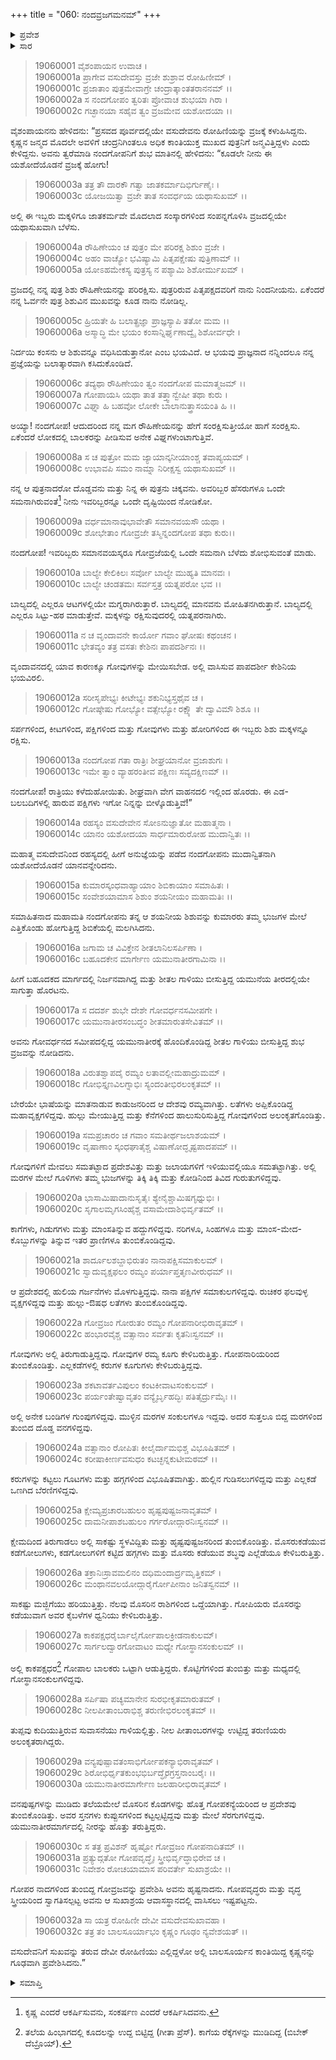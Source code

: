 +++
title = "060: ನಂದವ್ರಜಗಮನಮ್"
+++

<details><summary>ಪ್ರವೇಶ</summary>


।।   ಓಂ ಓಂ ನಮೋ ನಾರಾಯಣಾಯ।।   ಶ್ರೀ ವೇದವ್ಯಾಸಾಯ ನಮಃ ।।

ಶ್ರೀ ಕೃಷ್ಣದ್ವೈಪಾಯನ ವೇದವ್ಯಾಸ ವಿರಚಿತ  

**ಶ್ರೀ ಮಹಾಭಾರತ**

**ಖಿಲಭಾಗೇ ಹರಿವಂಶಃ**

**ವಿಷ್ಣು ಪರ್ವ**

**ಅಧ್ಯಾಯ 60**


</details>

<details><summary>ಸಾರ</summary>



</details>


> 19060001  ವೈಶಂಪಾಯನ ಉವಾಚ ।   
19060001a ಪ್ರಾಗೇವ ವಸುದೇವಸ್ತು ವ್ರಜೇ ಶುಶ್ರಾವ ರೋಹಿಣೀಮ್ ।  
19060001c ಪ್ರಜಾತಾಂ ಪುತ್ರಮೇವಾಗ್ರೇ ಚಂದ್ರಾತ್ಕಾಂತತರಾನನಮ್ ।।  
19060002a ಸ ನಂದಗೋಪಂ ತ್ವರಿತಃ ಪ್ರೋವಾಚ ಶುಭಯಾ ಗಿರಾ ।  
19060002c ಗಚ್ಛಾನಯಾ ಸಹೈವ ತ್ವಂ ವ್ರಜಮೇವ ಯಶೋದಯಾ ।।

ವೈಶಂಪಾಯನನು ಹೇಳಿದನು: “ಪ್ರಸವದ ಪೂರ್ವದಲ್ಲಿಯೇ ವಸುದೇವನು ರೋಹಿಣಿಯನ್ನು ವ್ರಜಕ್ಕೆ ಕಳುಹಿಸಿದ್ದನು. ಕೃಷ್ಣನ ಜನ್ಮದ ಮೊದಲೇ ಅವಳಿಗೆ ಚಂದ್ರನಿಗಿಂತಲೂ ಅಧಿಕ ಕಾಂತಿಯುಕ್ತ ಮುಖದ ಪುತ್ರನಿಗೆ ಜನ್ಮವಿತ್ತಿದ್ದಳು ಎಂದು ಕೇಳಿದ್ದನು. ಅವನು ತ್ವರೆಮಾಡಿ ನಂದಗೋಪನಿಗೆ ಶುಭ ಮಾತಿನಲ್ಲಿ ಹೇಳಿದನು: “ಕೂಡಲೇ ನೀನು ಈ ಯಶೋದೆಯೊಡನೆ ವ್ರಜಕ್ಕೆ ಹೋಗು!

> 19060003a ತತ್ರ ತೌ ದಾರಕೌ ಗತ್ವಾ ಜಾತಕರ್ಮಾದಿಭಿರ್ಗುಣೈಃ ।  
19060003c ಯೋಜಯಿತ್ವಾ ವ್ರಜೇ ತಾತ ಸಂವರ್ಧಯ ಯಥಾಸುಖಮ್ ।।

ಅಲ್ಲಿ ಈ ಇಬ್ಬರು ಮಕ್ಕಳಿಗೂ ಜಾತಕರ್ಮವೇ ಮೊದಲಾದ ಸಂಸ್ಕಾರಗಳಿಂದ ಸಂಪನ್ನಗೊಳಿಸಿ ವ್ರಜದಲ್ಲಿಯೇ ಯಥಾಸುಖವಾಗಿ ಬೆಳೆಸು.

> 19060004a ರೌಹಿಣೇಯಂ ಚ ಪುತ್ರಂ ಮೇ ಪರಿರಕ್ಷ ಶಿಶುಂ ವ್ರಜೇ ।  
19060004c ಅಹಂ ವಾಚ್ಯೋ ಭವಿಷ್ಯಾಮಿ ಪಿತೃಪಕ್ಷೇಷು ಪುತ್ರಿಣಾಮ್ ।।  
19060005a ಯೋಽಹಮೇಕಸ್ಯ ಪುತ್ರಸ್ಯ ನ ಪಶ್ಯಾಮಿ ಶಿಶೋರ್ಮುಖಮ್ ।

ವ್ರಜದಲ್ಲಿ ನನ್ನ ಪುತ್ರ ಶಿಶು ರೌಹಿಣೇಯನನ್ನು ಪರಿರಕ್ಷಿಸು. ಪುತ್ರರಿರುವ ಪಿತೃಪಕ್ಷದವರಿಗೆ ನಾನು ನಿಂದನೀಯನು. ಏಕೆಂದರೆ ನನ್ನ ಓರ್ವನೇ ಪುತ್ರ ಶಿಶುವಿನ ಮುಖವನ್ನು ಕೂಡ ನಾನು ನೋಡಿಲ್ಲ.

> 19060005c ಹ್ರಿಯತೇ ಹಿ ಬಲಾತ್ಪ್ರಜ್ಞಾ ಪ್ರಾಜ್ಞಸ್ಯಾಪಿ ತತೋ ಮಮ ।।  
19060006a ಅಸ್ಮಾದ್ಧಿ ಮೇ ಭಯಂ ಕಂಸಾನ್ನಿರ್ಘೃಣಾದ್ವೈ ಶಿಶೋರ್ವಧೇ ।

ನಿರ್ದಯಿ ಕಂಸನು ಆ ಶಿಶುವನ್ನೂ ವಧಿಸಿಬಿಡುತ್ತಾನೋ ಎಂಬ ಭಯವಿದೆ. ಆ ಭಯವು ಪ್ರಾಜ್ಞನಾದ ನನ್ನಿಂದಲೂ ನನ್ನ ಪ್ರಜ್ಞೆಯನ್ನು ಬಲಾತ್ಕಾರವಾಗಿ ಕಸಿದುಕೊಂಡಿದೆ.

> 19060006c ತದ್ಯಥಾ ರೌಹಿಣೇಯಂ ತ್ವಂ ನಂದಗೋಪ ಮಮಾತ್ಮಜಮ್ ।।  
19060007a ಗೋಪಾಯಸಿ ಯಥಾ ತಾತ ತತ್ತ್ವಾನ್ವೇಷೀ ತಥಾ ಕುರು ।  
19060007c ವಿಘ್ನಾ ಹಿ ಬಹವೋ ಲೋಕೇ ಬಾಲಾನುತ್ತ್ರಾಸಯಂತಿ ಹಿ ।।

ಅಯ್ಯಾ! ನಂದಗೋಪ! ಆದುದರಿಂದ ನನ್ನ ಮಗ ರೌಹಿಣೇಯನನ್ನು ಹೇಗೆ ಸಂರಕ್ಷಿಸುತ್ತೀಯೋ ಹಾಗೆ ಸಂರಕ್ಷಿಸು. ಏಕೆಂದರೆ ಲೋಕದಲ್ಲಿ ಬಾಲಕರನ್ನು ಪೀಡಿಸುವ ಅನೇಕ ವಿಘ್ನಗಳುಂಟಾಗುತ್ತಿವೆ.

> 19060008a ಸ ಚ ಪುತ್ರೋ ಮಮ ಜ್ಯಾಯಾನ್ಕನೀಯಾಂಶ್ಚ ತವಾಪ್ಯಯಮ್ ।  
19060008c ಉಭಾವಪಿ ಸಮಂ ನಾಮ್ನಾ ನಿರೀಕ್ಷಸ್ವ ಯಥಾಸುಖಮ್ ।।

ನನ್ನ ಆ ಪುತ್ರನಾದರೋ ದೊಡ್ಡವನು ಮತ್ತು ನಿನ್ನ ಈ ಪುತ್ರನು ಚಿಕ್ಕವನು. ಅವರಿಬ್ಬರ ಹೆಸರುಗಳೂ ಒಂದೇ ಸಮನಾಗಿರುವಂತೆ[^1] ನೀನು ಇವರಿಬ್ಬರನ್ನೂ ಒಂದೇ ದೃಷ್ಟಿಯಿಂದ ನೋಡಿಕೋ.

> 19060009a ವರ್ಧಮಾನಾವುಭಾವೇತೌ ಸಮಾನವಯಸೌ ಯಥಾ ।  
19060009c ಶೋಭೇತಾಂ ಗೋವ್ರಜೇ ತಸ್ಮಿನ್ನಂದಗೋಪ ತಥಾ ಕುರು।।

ನಂದಗೋಪ! ಇವರಿಬ್ಬರು ಸಮಾನವಯಸ್ಕರೂ ಗೋವ್ರಜೆಯಲ್ಲಿ ಒಂದೇ ಸಮನಾಗಿ ಬೆಳೆದು ಶೋಭಿಸುವಂತೆ ಮಾಡು.

> 19060010a ಬಾಲ್ಯೇ ಕೇಲಿಕಿಲಃ ಸರ್ವೋ ಬಾಲ್ಯೇ ಮುಹ್ಯತಿ ಮಾನವಃ ।  
19060010c ಬಾಲ್ಯೇ ಚಂಡತಮಃ ಸರ್ವಸ್ತತ್ರ ಯತ್ನಪರೋ ಭವ ।।

ಬಾಲ್ಯದಲ್ಲಿ ಎಲ್ಲರೂ ಆಟಗಳಲ್ಲಿಯೇ ಮಗ್ನರಾಗಿರುತ್ತಾರೆ. ಬಾಲ್ಯದಲ್ಲಿ ಮಾನವನು ಮೋಹಿತನಗಿರುತ್ತಾನೆ. ಬಾಲ್ಯದಲ್ಲಿ ಎಲ್ಲರೂ ಸಿಟ್ಟು-ಹಠ ಮಾಡುತ್ತೇವೆ. ಮಕ್ಕಳನ್ನು ರಕ್ಷಿಸುವುದರಲ್ಲಿ ಯತ್ನಪರನಾಗಿರು.

> 19060011a ನ ಚ ವೃಂದಾವನೇ ಕಾರ್ಯೋ ಗವಾಂ ಘೋಷಃ ಕಥಂಚನ ।  
19060011c ಭೇತವ್ಯಂ ತತ್ರ ವಸತಃ ಕೇಶಿನಃ ಪಾಪದರ್ಶಿನಃ ।।

ವೃಂದಾವನದಲ್ಲಿ ಯಾವ ಕಾರಣಕ್ಕೂ ಗೋವುಗಳನ್ನು ಮೇಯಿಸಬೇಡ. ಅಲ್ಲಿ ವಾಸಿಸುವ ಪಾಪದರ್ಶೀ ಕೇಶಿನಿಯ ಭಯವಿರಲಿ.

> 19060012a ಸರೀಸೃಪೇಭ್ಯಃ ಕೀಟೇಭ್ಯಃ ಶಕುನಿಭ್ಯಸ್ತಥೈವ ಚ ।  
19060012c ಗೋಷ್ಠೇಷು ಗೋಭ್ಯೋ ವತ್ಸೇಭ್ಯೋ ರಕ್ಷ್ಯೌ ತೇ ದ್ವಾವಿಮೌ ಶಿಶೂ ।।

ಸರ್ಪಗಳಿಂದ, ಕೀಟಗಳಿಂದ, ಪಕ್ಷಿಗಳಿಂದ ಮತ್ತು ಗೋವುಗಳು ಮತ್ತು ಹೋರಿಗಳಿಂದ ಈ ಇಬ್ಬರು ಶಿಶು ಮಕ್ಕಳನ್ನೂ ರಕ್ಷಿಸು.

> 19060013a ನಂದಗೋಪ ಗತಾ ರಾತ್ರಿಃ ಶೀಘ್ರಯಾನೋ ವ್ರಜಾಶುಗಃ ।  
19060013c ಇಮೇ ತ್ವಾಂ ವ್ಯಾಹರಂತೀವ ಪಕ್ಷಿಣಃ ಸವ್ಯದಕ್ಷಿಣಮ್ ।।

ನಂದಗೋಪ! ರಾತ್ರಿಯು ಕಳೆದುಹೋಯಿತು. ಶೀಘ್ರವಾಗಿ ವೇಗ ವಾಹನದಲಿ ಇಲ್ಲಿಂದ ಹೊರಡು. ಈ ಎಡ-ಬಲಬದಿಗಳಲ್ಲಿ ಹಾರುವ ಪಕ್ಷಿಗಳು ಇಗೋ ನಿನ್ನನ್ನು ಬೀಳ್ಕೊಡುತ್ತಿವೆ!”

> 19060014a ರಹಸ್ಯಂ ವಸುದೇವೇನ ಸೋಽನುಜ್ಞಾತೋ ಮಹಾತ್ಮನಾ ।  
19060014c ಯಾನಂ ಯಶೋದಯಾ ಸಾರ್ಧಮಾರುರೋಹ ಮುದಾನ್ವಿತಃ ।।

ಮಹಾತ್ಮ ವಸುದೇವನಿಂದ ರಹಸ್ಯದಲ್ಲಿ ಹೀಗೆ ಅನುಜ್ಞೆಯನ್ನು ಪಡೆದ ನಂದಗೋಪನು ಮುದಾನ್ವಿತನಾಗಿ ಯಶೋದೆಯೊಡನೆ ಯಾನವನ್ನೇರಿದನು.

> 19060015a ಕುಮಾರಸ್ಕಂಧವಾಹ್ಯಾಯಾಂ ಶಿಬಿಕಾಯಾಂ ಸಮಾಹಿತಃ ।  
19060015c ಸಂವೇಶಯಾಮಾಸ ಶಿಶುಂ ಶಯನೀಯಂ ಮಹಾಮತಿಃ ।।

ಸಮಾಹಿತನಾದ ಮಹಾಮತಿ ನಂದಗೋಪನು ತನ್ನ ಆ ಶಯನೀಯ ಶಿಶುವನ್ನು ಕುಮಾರರು ತಮ್ಮ ಭುಜಗಳ ಮೇಲೆ ಎತ್ತಿಕೊಂಡು ಹೋಗುತ್ತಿದ್ದ ಶಿಬಿಕೆಯಲ್ಲಿ ಮಲಗಿಸಿದನು.

> 19060016a ಜಗಾಮ ಚ ವಿವಿಕ್ತೇನ ಶೀತಲಾನಿಲಸರ್ಪಿಣಾ ।  
19060016c ಬಹೂದಕೇನ ಮಾರ್ಗೇಣ ಯಮುನಾತೀರಗಾಮಿನಾ ।।

ಹೀಗೆ ಬಹೂದಕದ ಮಾರ್ಗದಲ್ಲಿ ನಿರ್ಜನವಾಗಿದ್ದ ಮತ್ತು ಶೀತಲ ಗಾಳಿಯು ಬೀಸುತ್ತಿದ್ದ ಯಮುನೆಯ ತೀರದಲ್ಲಿಯೇ ಸಾಗುತ್ತಾ ಹೊರಟನು.

> 19060017a ಸ ದದರ್ಶ ಶುಭೇ ದೇಶೇ ಗೋವರ್ಧನಸಮೀಪಗೇ ।  
19060017c ಯಮುನಾತೀರಸಂಬದ್ಧಂ ಶೀತಮಾರುತಸೇವಿತಮ್ ।।

ಅವನು ಗೋವರ್ಧನದ ಸಮೀಪದಲ್ಲಿದ್ದ ಯಮುನಾತೀರಕ್ಕೆ ಹೊಂದಿಕೊಂಡಿದ್ದ ಶೀತಲ ಗಾಳಿಯು ಬೀಸುತ್ತಿದ್ದ ಶುಭ ವ್ರಜವನ್ನು ನೋಡಿದನು.

> 19060018a ವಿರುತಶ್ವಾಪದೈ ರಮ್ಯಂ ಲತಾವಲ್ಲೀಮಹಾದ್ರುಮಮ್ ।  
19060018c ಗೋಭಿಸ್ತೃಣವಿಲಗ್ನಾಭಿಃ ಸ್ಯಂದಂತೀಭಿರಲಂಕೃತಮ್ ।।

ಬೇರೆಯೇ ಭಾಷೆಯನ್ನು ಮಾತನಾಡುವ ಕಾಡುಜನರಿಂದ ಆ ದೇಶವು ರಮ್ಯವಾಗಿತ್ತು. ಲತೆಗಳು ಅಪ್ಪಿಕೊಂಡಿದ್ದ ಮಹಾವೃಕ್ಷಗಳಿದ್ದವು. ಹುಲ್ಲು ಮೇಯುತ್ತಿದ್ದ ಮತ್ತು ಕೆನೆಗಳಿಂದ ಹಾಲುಸುರಿಸುತ್ತಿದ್ದ ಗೋವುಗಳಿಂದ ಅಲಂಕೃತಗೊಂಡಿತ್ತು.

> 19060019a ಸಮಪ್ರಚಾರಂ ಚ ಗವಾಂ ಸಮತೀರ್ಥಜಲಾಶಯಮ್ ।  
19060019c ವೃಷಾಣಾಂ ಸ್ಕಂಧಘಾತೈಶ್ಚ ವಿಷಾಣೋದ್ಘೃಷ್ಟಪಾದಪಮ್ ।।

ಗೋವುಗಳಿಗೆ ಮೇವಲು ಸಮತಟ್ಟಾದ ಪ್ರದೇಶವಿತ್ತು ಮತ್ತು ಜಲಾಯಗಳಿಗೆ ಇಳಿಯುವಲ್ಲಿಯೂ ಸಮತಟ್ಟಾಗಿತ್ತು. ಅಲ್ಲಿ ಮರಗಳ ಮೇಲೆ ಗೂಳಿಗಳು ತಮ್ಮ ಭುಜಗಳನ್ನು ತಿಕ್ಕಿ ತಿಕ್ಕಿ ಮತ್ತು ಕೋಡಿನಿಂದ ತಿವಿದ ಗುರುತುಗಳಿದ್ದವು.

> 19060020a ಭಾಸಾಮಿಷಾದಾನುಸೃತೈಃ ಶ್ಯೇನೈಶ್ಚಾಮಿಷಗೃಧ್ನುಭಿಃ ।  
19060020c ಸೃಗಾಲಮೃಗಸಿಂಹೈಶ್ಚ ವಸಾಮೇದಾಶಿಭಿರ್ವೃತಮ್ ।।

ಕಾಗೆಗಳು, ಗಿಡುಗಗಳು ಮತ್ತು ಮಾಂಸತಿನ್ನುವ ಹದ್ದುಗಳಿದ್ದವು. ನರಿಗಳೂ, ಸಿಂಹಗಳೂ ಮತ್ತು ಮಾಂಸ-ಮೇದ-ಕೊಬ್ಬುಗಳನ್ನು ತಿನ್ನುವ ಇತರ ಪ್ರಾಣಿಗಳೂ ತುಂಬಿಕೊಂಡಿದ್ದವು.

> 19060021a ಶಾರ್ದೂಲಶಬ್ದಾಭಿರುತಂ ನಾನಾಪಕ್ಷಿಸಮಾಕುಲಮ್ ।  
19060021c ಸ್ವಾದುವೃಕ್ಷಫಲಂ ರಮ್ಯಂ ಪರ್ಯಾಪ್ತತೃಣವೀರುಧಮ್ ।।

ಆ ಪ್ರದೇಶದಲ್ಲಿ ಹುಲಿಯ ಗರ್ಜನೆಗಳು ಮೊಳಗುತ್ತಿದ್ದವು. ನಾನಾ ಪಕ್ಷಿಗಳ ಸಮಾಕುಲಗಳಿದ್ದವು. ರುಚಿಕರ ಫಲವುಳ್ಳ ವೃಕ್ಷಗಳಿದ್ದವು ಮತ್ತು ಹುಲ್ಲು-ಔಷಧ ಲತೆಗಳು ತುಂಬಿಕೊಂಡಿದ್ದವು.

> 19060022a ಗೋವ್ರಜಂ ಗೋರುತಂ ರಮ್ಯಂ ಗೋಪನಾರೀಭಿರಾವೃತಮ್ ।  
19060022c ಹಂಭಾರವೈಶ್ಚ ವತ್ಸಾನಾಂ ಸರ್ವತಃ ಕೃತನಿಃಸ್ವನಮ್ ।।

ಗೋವುಗಳು ಅಲ್ಲಿ ತಿರುಗಾಡುತ್ತಿದ್ದವು. ಗೋವುಗಳ ರಮ್ಯ ಕೂಗು ಕೇಳಿಬರುತ್ತಿತ್ತು. ಗೋಪನಾರಿಯರಿಂದ ತುಂಬಿಕೊಂಡಿತ್ತು. ಎಲ್ಲಕಡೆಗಳಲ್ಲಿ ಕರುಗಳ ಕೂಗುಗಳು ಕೇಳಿಬರುತ್ತಿದ್ದವು.

> 19060023a ಶಕಟಾವರ್ತವಿಪುಲಂ ಕಂಟಕೀವಾಟಸಂಕುಲಮ್ ।  
19060023c ಪರ್ಯಂತೇಷ್ವಾವೃತಂ ವನ್ಯೈರ್ಬೃಹದ್ಭಿಃ ಪತಿತೈರ್ದ್ರುಮೈಃ ।।

ಅಲ್ಲಿ ಅನೇಕ ಬಂಡಿಗಳ ಗುಂಪುಗಳಿದ್ದವು. ಮುಳ್ಳಿನ ಮರಗಳ ಸಂಕುಲಗಳೂ ಇದ್ದವು. ಅದರ ಸುತ್ತಲೂ ಬಿದ್ದ ಮರಗಳಿಂದ ತುಂಬಿದ ದೊಡ್ಡ ವನಗಳಿದ್ದವು.

> 19060024a ವತ್ಸಾನಾಂ ರೋಪಿತಃ ಕೀಲೈರ್ದಾಮಭಿಶ್ಚ ವಿಭೂಷಿತಮ್ ।  
19060024c ಕರೀಷಾಕೀರ್ಣವಸುಧಂ ಕಟಚ್ಛನ್ನಕುಟೀಮಠಮ್ ।।

ಕರುಗಳನ್ನು ಕಟ್ಟಲು ಗೂಟಗಳು ಮತ್ತು ಹಗ್ಗಗಳಿಂದ ವಿಭೂಷಿತವಾಗಿತ್ತು. ಹುಲ್ಲಿನ ಗುಡಿಸಲುಗಳಿದ್ದವು ಮತ್ತು ಎಲ್ಲಕಡೆ ಒಣಗಿದ ಬೆರಣಿಗಳಿದ್ದವು.

> 19060025a ಕ್ಷೇಮ್ಯಪ್ರಚಾರಬಹುಲಂ ಹೃಷ್ಟಪುಷ್ಟಜನಾವೃತಮ್ ।  
19060025c ದಾಮನೀಪಾಶಬಹುಲಂ ಗರ್ಗರೋದ್ಗಾರನಿಃಸ್ವನಮ್ ।।

ಕ್ಷೇಮದಿಂದ ತಿರುಗಾಡಲು ಅಲ್ಲಿ ಸಾಕಷ್ಟು ಸ್ಥಳವಿದ್ದಿತು ಮತ್ತು ಹೃಷ್ಟಪುಷ್ಟಜನರಿಂದ ತುಂಬಿಕೊಂಡಿತ್ತು. ಮೊಸರುಕಡೆಯುವ ಕಡೆಗೋಲುಗಳು, ಕಡಗೋಲುಗಳಿಗೆ ಕಟ್ಟಿದ ಹಗ್ಗಗಳು ಮತ್ತು ಮೊಸರು ಕಡೆಯುವ ಶಬ್ಧವು ಎಲ್ಲೆಡೆಯೂ ಕೇಳಿಬರುತ್ತಿತ್ತು.

> 19060026a ತಕ್ರಾನಿಃಸ್ರಾವಮಲಿನಂ ದಧಿಮಂದಾರ್ದ್ರಮೃತ್ತಿಕಮ್ ।  
19060026c ಮಂಥಾನವಲಯೋದ್ಗಾರೈರ್ಗೋಪೀನಾಂ ಜನಿತಸ್ವನಮ್ ।।

ಸಾಕಷ್ಟು ಮಜ್ಜಿಗೆಯು ಹರಿಯುತ್ತಿತ್ತು. ನೆಲವು ಮೊಸರಿನ ರಾಶಿಗಳಿಂದ ಒದ್ದೆಯಾಗಿತ್ತು. ಗೋಪಿಯರು ಮೊಸರನ್ನು ಕಡೆಯುವಾಗ ಅವರ ಕೈಬಳೆಗಳ ಧ್ವನಿಯು ಕೇಳಿಬರುತ್ತಿತ್ತು.

> 19060027a ಕಾಕಪಕ್ಷಧರೈರ್ಬಾಲೈರ್ಗೋಪಾಲಕ್ರೀಡನಾಕುಲಮ್।  
19060027c ಸಾರ್ಗಲದ್ವಾರಗೋವಾಟಂ ಮಧ್ಯೇ ಗೋಸ್ಥಾನಸಂಕುಲಮ್ ।।

ಅಲ್ಲಿ ಕಾಕಪಕ್ಷಧರ[^2] ಗೋಪಾಲ ಬಾಲಕರು ಒಟ್ಟಾಗಿ ಆಡುತ್ತಿದ್ದರು. ಕೊಟ್ಟಿಗೆಗಳಿಂದ ತುಂಬಿತ್ತು ಮತ್ತು ಮಧ್ಯದಲ್ಲಿ ಗೋಸ್ಥಾನಸಂಕುಲಗಳಿದ್ದವು.

> 19060028a ಸರ್ಪಿಷಾ ಪಚ್ಯಮಾನೇನ ಸುರಭೀಕೃತಮಾರುತಮ್ ।  
19060028c ನೀಲಪೀತಾಂಬರಾಭಿಶ್ಚ ತರುಣೀಭಿರಲಂಕೃತಮ್ ।।

ತುಪ್ಪವು ಕುದಿಯುತ್ತಿರುವ ಸುವಾಸನೆಯು ಗಾಳಿಯಲ್ಲಿತ್ತು. ನೀಲ ಪೀತಾಂಬರಗಳನ್ನು ಉಟ್ಟಿದ್ದ ತರುಣಿಯರು ಅಲಂಕೃತರಾಗಿದ್ದರು.

> 19060029a ವನ್ಯಪುಷ್ಪಾವತಂಸಾಭಿರ್ಗೋಪಕನ್ಯಾಭಿರಾವೃತಮ್ ।  
19060029c ಶಿರೋಭಿರ್ಧೃತಕುಂಭಭಿರ್ಬದ್ಧೈರಗ್ರಸ್ತನಾಂಬರೈಃ ।।  
19060030a ಯಮುನಾತೀರಮಾರ್ಗೇಣ ಜಲಹಾರೀಭಿರಾವೃತಮ್ ।

ವನಪುಷ್ಪಗಳನ್ನು ಮುಡಿದು ತಲೆಯಮೇಲೆ ಮೊಸರಿನ ಕೊಡಗಳನ್ನು ಹೊತ್ತ ಗೋಪಕನ್ಯೆಯರಿಂದ ಆ ಪ್ರದೇಶವು ತುಂಬಿಕೊಂಡಿತ್ತು.  ಅವರ ಸ್ತನಗಳು ಕುಪ್ಪುಸಗಳಿಂದ ಕಟ್ಟಲ್ಪಟ್ಟಿದ್ದವು ಮತ್ತು ಮೇಲೆ ಸೆರಗುಗಳಿದ್ದವು. ಯಮುನಾತೀರಮಾರ್ಗದಲ್ಲಿ ನೀರನ್ನು ಹೊತ್ತು ತರುತ್ತಿದ್ದರು.

> 19060030c ಸ ತತ್ರ ಪ್ರವಿಶನ್ ಹೃಷ್ಟೋ ಗೋವ್ರಜಂ ಗೋಪನಾದಿತಮ್ ।।  
19060031a ಪ್ರತ್ಯುದ್ಗತೋ ಗೋಪವೃದ್ಧೈಃ ಸ್ತ್ರೀಭಿರ್ವೃದ್ಧಾಭಿರೇವ ಚ ।  
19060031c ನಿವೇಶಂ ರೋಚಯಾಮಾಸ ಪರಿವರ್ತೇ ಸುಖಾಶ್ರಯೇ ।।

ಗೋಪರ ನಾದಗಳಿಂದ ತುಂಬಿದ್ದ ಗೋವ್ರಜವನ್ನು ಪ್ರವೇಶಿಸಿ ಅವನು ಹೃಷ್ಟನಾದನು. ಗೋಪವೃದ್ಧರು ಮತ್ತು ವೃದ್ಧ ಸ್ತ್ರೀಯರಿಂದ ಸ್ವಾಗತಿಸಲ್ಪಟ್ಟ ಅವನು ಆ ಸುಖಾಶ್ರಯ ಆವಾಸಸ್ಥಾನದಲ್ಲಿ ವಾಸಿಸಲು ಇಷ್ಟಪಟ್ಟನು.

> 19060032a ಸಾ ಯತ್ರ ರೋಹಿಣೀ ದೇವೀ ವಸುದೇವಸುಖಾವಹಾ ।  
19060032c ತತ್ರ ತಂ ಬಾಲಸೂರ್ಯಾಭಂ ಕೃಷ್ಣಂ ಗೂಢಂ ನ್ಯವೇಶಯತ್ ।।

ವಸುದೇವನಿಗೆ ಸುಖವನ್ನು ತರುವ ದೇವೀ ರೋಹಿಣಿಯು ಎಲ್ಲಿದ್ದಳೋ ಅಲ್ಲಿ ಬಾಲಸೂರ್ಯನ ಕಾಂತಿಯಿದ್ದ ಕೃಷ್ಣನನ್ನು ಗೂಢವಾಗಿ ಪ್ರವೇಶಿಸಿದನು.”


<details><summary>ಸಮಾಪ್ತಿ</summary>

ಇತಿ ಶ್ರೀಮಹಾಭಾರತೇ ಖಿಲೇಷು ಹರಿವಂಶೇ ವಿಷ್ಣುಪರ್ವಣಿ ಗೋವ್ರಜಗಮನಂ ನಾಮ ಷಷ್ಟಿತಮೋಽಧ್ಯಾಯಃ

</details>

[^1]: ಕೃಷ್ಣ ಎಂದರೆ ಆಕರ್ಷಿಸುವನು, ಸಂಕರ್ಷಣ ಎಂದರೆ ಆಕರ್ಷಿಸಿದವನು.

[^2]: ತಲೆಯ ಹಿಂಭಾಗದಲ್ಲಿ ಕೂದಲನ್ನು ಉದ್ದ ಬಿಟ್ಟಿದ್ದ (ಗೀತಾ ಪ್ರೆಸ್). ಕಾಗೆಯ ರೆಕ್ಕೆಗಳನ್ನು ಮುಡಿದಿದ್ದ (ಬಿಬೇಕ್ ದೆಬ್ರೊಯ್).